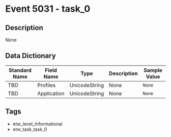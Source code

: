# Event 5031 - task_0

## Description
None

## Data Dictionary
|Standard Name|Field Name|Type|Description|Sample Value|
|---|---|---|---|---|
|TBD|Profiles|UnicodeString|None|`None`|
|TBD|Application|UnicodeString|None|`None`|

## Tags
* etw_level_Informational
* etw_task_task_0